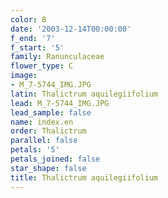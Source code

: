 ```yaml
---
color: B
date: '2003-12-14T00:00:00'
f_end: '7'
f_start: '5'
family: Ranunculaceae
flower_type: C
image:
- M_7-5744_IMG.JPG
latin: Thalictrum aquilegiifolium
lead: M_7-5744_IMG.JPG
lead_sample: false
name: index.en
order: Thalictrum
parallel: false
petals: '5'
petals_joined: false
star_shape: false
title: Thalictrum aquilegiifolium
---
```

